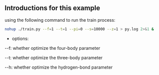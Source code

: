 ## Introductions for this example

using the following command to run the train process:
```bash
nohup ./train.py --f=1 --t=1 --pi=0 --s=10000 --z=1 > py.log 2>&1 &
```
* options:

--f: whether optimize the four-body parameter

--t: whether optimize the three-body parameter

--h: whether optimize the hydrogen-bond parameter

